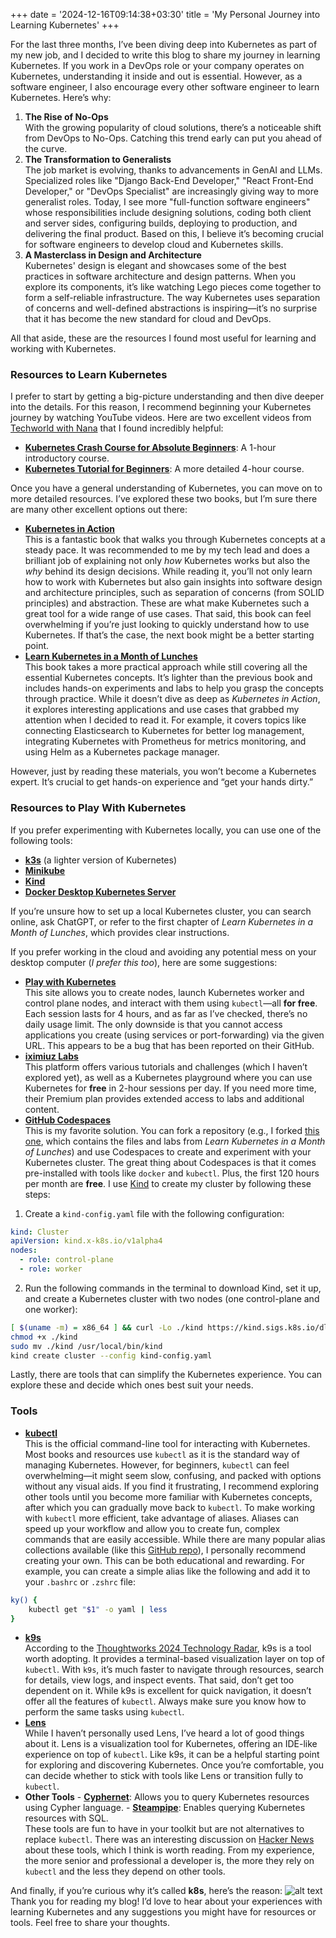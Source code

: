 +++
date = '2024-12-16T09:14:38+03:30'
title = 'My Personal Journey into Learning Kubernetes'
+++

For the last three months, I’ve been diving deep into Kubernetes as part of my new job, and I decided to write this blog to share my journey in learning Kubernetes. If you work in a DevOps role or your company operates on Kubernetes, understanding it inside and out is essential. However, as a software engineer, I also encourage every other software engineer to learn Kubernetes. Here’s why:

1. **The Rise of No-Ops**  
   With the growing popularity of cloud solutions, there’s a noticeable shift from DevOps to No-Ops. Catching this trend early can put you ahead of the curve.
2. **The Transformation to Generalists**  
   The job market is evolving, thanks to advancements in GenAI and LLMs. Specialized roles like "Django Back-End Developer," "React Front-End Developer," or "DevOps Specialist" are increasingly giving way to more generalist roles. Today, I see more "full-function software engineers" whose responsibilities include designing solutions, coding both client and server sides, configuring builds, deploying to production, and delivering the final product. Based on this, I believe it’s becoming crucial for software engineers to develop cloud and Kubernetes skills.
3. **A Masterclass in Design and Architecture**  
   Kubernetes' design is elegant and showcases some of the best practices in software architecture and design patterns. When you explore its components, it’s like watching Lego pieces come together to form a self-reliable infrastructure. The way Kubernetes uses separation of concerns and well-defined abstractions is inspiring—it’s no surprise that it has become the new standard for cloud and DevOps.

All that aside, these are the resources I found most useful for learning and working with Kubernetes.

### Resources to Learn Kubernetes

I prefer to start by getting a big-picture understanding and then dive deeper into the details. For this reason, I recommend beginning your Kubernetes journey by watching YouTube videos. Here are two excellent videos from [Techworld with Nana](https://www.youtube.com/@TechWorldwithNana) that I found incredibly helpful:

- [**Kubernetes Crash Course for Absolute Beginners**](https://youtu.be/s_o8dwzRlu4?si=qto_Q): A 1-hour introductory course.
- [**Kubernetes Tutorial for Beginners**](https://youtu.be/X48VuDVv0do?si=7afRBw6iVUVAFhRi): A more detailed 4-hour course.

Once you have a general understanding of Kubernetes, you can move on to more detailed resources. I’ve explored these two books, but I’m sure there are many other excellent options out there:

- **[Kubernetes in Action](https://www.manning.com/books/kubernetes-in-action)**  
   This is a fantastic book that walks you through Kubernetes concepts at a steady pace. It was recommended to me by my tech lead and does a brilliant job of explaining not only _how_ Kubernetes works but also the _why_ behind its design decisions. While reading it, you’ll not only learn how to work with Kubernetes but also gain insights into software design and architecture principles, such as separation of concerns (from SOLID principles) and abstraction. These are what make Kubernetes such a great tool for a wide range of use cases. That said, this book can feel overwhelming if you’re just looking to quickly understand how to use Kubernetes. If that’s the case, the next book might be a better starting point.
- **[Learn Kubernetes in a Month of Lunches](https://www.manning.com/books/learn-kubernetes-in-a-month-of-lunches)**  
   This book takes a more practical approach while still covering all the essential Kubernetes concepts. It’s lighter than the previous book and includes hands-on experiments and labs to help you grasp the concepts through practice. While it doesn’t dive as deep as _Kubernetes in Action_, it explores interesting applications and use cases that grabbed my attention when I decided to read it. For example, it covers topics like connecting Elasticsearch to Kubernetes for better log management, integrating Kubernetes with Prometheus for metrics monitoring, and using Helm as a Kubernetes package manager.

However, just by reading these materials, you won’t become a Kubernetes expert. It’s crucial to get hands-on experience and “get your hands dirty.”

### Resources to Play With Kubernetes

If you prefer experimenting with Kubernetes locally, you can use one of the following tools:

- [**k3s**](https://k3s.io/) (a lighter version of Kubernetes)
- [**Minikube**](https://minikube.sigs.k8s.io/docs/)
- [**Kind**](https://kind.sigs.k8s.io/)
- [**Docker Desktop Kubernetes Server**](https://docs.docker.com/desktop/features/kubernetes/)

If you’re unsure how to set up a local Kubernetes cluster, you can search online, ask ChatGPT, or refer to the first chapter of _Learn Kubernetes in a Month of Lunches_, which provides clear instructions.

If you prefer working in the cloud and avoiding any potential mess on your desktop computer (_I prefer this too_), here are some suggestions:

- **[Play with Kubernetes](https://labs.play-with-k8s.com/)**  
   This site allows you to create nodes, launch Kubernetes worker and control plane nodes, and interact with them using `kubectl`—all **for free**. Each session lasts for 4 hours, and as far as I’ve checked, there’s no daily usage limit. The only downside is that you cannot access applications you create (using services or port-forwarding) via the given URL. This appears to be a bug that has been reported on their GitHub.
- **[iximiuz Labs](https://labs.iximiuz.com/)**  
   This platform offers various tutorials and challenges (which I haven’t explored yet), as well as a Kubernetes playground where you can use Kubernetes for **free** in 2-hour sessions per day. If you need more time, their Premium plan provides extended access to labs and additional content.
- **[GitHub Codespaces](https://github.com/features/codespaces)**  
   This is my favorite solution. You can fork a repository (e.g., I forked [this one](https://github.com/sixeyed/kiamol), which contains the files and labs from _Learn Kubernetes in a Month of Lunches_) and use Codespaces to create and experiment with your Kubernetes cluster. The great thing about Codespaces is that it comes pre-installed with tools like `docker` and `kubectl`. Plus, the first 120 hours per month are **free**. I use [Kind](https://kind.sigs.k8s.io/) to create my cluster by following these steps:

1. Create a `kind-config.yaml` file with the following configuration:

```yaml
kind: Cluster
apiVersion: kind.x-k8s.io/v1alpha4
nodes:
  - role: control-plane
  - role: worker
```

2. Run the following commands in the terminal to download Kind, set it up, and create a Kubernetes cluster with two nodes (one control-plane and one worker):

```bash
[ $(uname -m) = x86_64 ] && curl -Lo ./kind https://kind.sigs.k8s.io/dl/v0.25.0/kind-linux-amd64
chmod +x ./kind
sudo mv ./kind /usr/local/bin/kind
kind create cluster --config kind-config.yaml
```

Lastly, there are tools that can simplify the Kubernetes experience. You can explore these and decide which ones best suit your needs.

### Tools

- **[kubectl](https://kubernetes.io/docs/reference/kubectl/)**  
   This is the official command-line tool for interacting with Kubernetes. Most books and resources use `kubectl` as it is the standard way of managing Kubernetes. However, for beginners, `kubectl` can feel overwhelming—it might seem slow, confusing, and packed with options without any visual aids.
  If you find it frustrating, I recommend exploring other tools until you become more familiar with Kubernetes concepts, after which you can gradually move back to `kubectl`.
  To make working with `kubectl` more efficient, take advantage of aliases. Aliases can speed up your workflow and allow you to create fun, complex commands that are easily accessible. While there are many popular alias collections available (like this [GitHub repo](https://github.com/ahmetb/kubectl-aliases)), I personally recommend creating your own. This can be both educational and rewarding. For example, you can create a simple alias like the following and add it to your `.bashrc` or `.zshrc` file:

```bash
ky() {
    kubectl get "$1" -o yaml | less
}
```

- **[k9s](https://k9scli.io/)**  
   According to the [Thoughtworks 2024 Technology Radar](https://www.thoughtworks.com/en-de/radar/tools/summary/k9s), k9s is a tool worth adopting. It provides a terminal-based visualization layer on top of `kubectl`. With `k9s`, it’s much faster to navigate through resources, search for details, view logs, and inspect events.
  That said, don’t get too dependent on it. While k9s is excellent for quick navigation, it doesn’t offer all the features of `kubectl`. Always make sure you know how to perform the same tasks using `kubectl`.
- **[Lens](https://k8slens.dev/)**  
   While I haven’t personally used Lens, I’ve heard a lot of good things about it. Lens is a visualization tool for Kubernetes, offering an IDE-like experience on top of `kubectl`. Like k9s, it can be a helpful starting point for exploring and discovering Kubernetes. Once you’re comfortable, you can decide whether to stick with tools like Lens or transition fully to `kubectl`.
- **Other Tools** - **[Cyphernet](https://cyphernet.es/)**: Allows you to query Kubernetes resources using Cypher language. - **[Steampipe](https://hub.steampipe.io/plugins/turbot/kubernetes)**: Enables querying Kubernetes resources with SQL.  
   These tools are fun to have in your toolkit but are not alternatives to replace `kubectl`. There was an interesting discussion on [Hacker News](https://news.ycombinator.com/item?id=42427916) about these tools, which I think is worth reading.
  From my experience, the more senior and professional a developer is, the more they rely on `kubectl` and the less they depend on other tools.

And finally, if you’re curious why it’s called **k8s**, here’s the reason:
![alt text](https://substackcdn.com/image/fetch/w_1456,c_limit,f_webp,q_auto:good,fl_progressive:steep/https%3A%2F%2Fsubstack-post-media.s3.amazonaws.com%2Fpublic%2Fimages%2F499e6a38-b05b-4c03-9cf3-149cc218dd13_551x140.png)
Thank you for reading my blog! I’d love to hear about your experiences with learning Kubernetes and any suggestions you might have for resources or tools. Feel free to share your thoughts.

